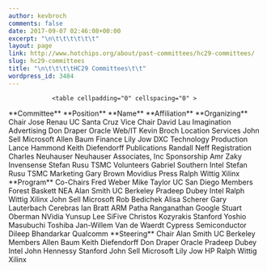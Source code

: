 ```yaml
---
author: kevbroch
comments: false
date: 2017-09-07 02:46:08+00:00
excerpt: "\n\t\t\t\t\t\t"
layout: page
link: http://www.hotchips.org/about/past-committees/hc29-committees/
slug: hc29-committees
title: "\n\t\t\t\tHC29 Committees\t\t"
wordpress_id: 3484
---
```



				<table cellpadding="0" cellspacing="0" >
<tbody >
<tr >

<td >**Committee**
</td>

<td >**Position**
</td>

<td >**Name**
</td>

<td >**Affiliation**
</td>
</tr>
<tr >

<td >**Organizing**
</td>

<td >Chair
</td>

<td >Jose Renau
</td>

<td >UC Santa Cruz
</td>
</tr>
<tr >

<td >
</td>

<td >Vice Chair
</td>

<td >David Lau
</td>

<td >Imagination
</td>
</tr>
<tr >

<td >
</td>

<td >Advertising
</td>

<td >Don Draper
</td>

<td >Oracle
</td>
</tr>
<tr >

<td >
</td>

<td >Web/IT
</td>

<td >Kevin Broch
</td>

<td >
</td>
</tr>
<tr >

<td >
</td>

<td >Location Services
</td>

<td >John Sell
</td>

<td >Microsoft
</td>
</tr>
<tr >

<td >
</td>

<td >
</td>

<td >Allen Baum
</td>

<td >
</td>
</tr>
<tr >

<td >
</td>

<td >Finance
</td>

<td >Lily Jow
</td>

<td >DXC Technology
</td>
</tr>
<tr >

<td >
</td>

<td >Production
</td>

<td >Lance Hammond
</td>

<td >
</td>
</tr>
<tr >

<td >
</td>

<td >
</td>

<td >Keith Diefendorff
</td>

<td >
</td>
</tr>
<tr >

<td >
</td>

<td >Publications
</td>

<td >Randall Neff
</td>

<td >
</td>
</tr>
<tr >

<td >
</td>

<td >Registration
</td>

<td >Charles Neuhauser
</td>

<td >Neuhauser Associates, Inc
</td>
</tr>
<tr >

<td >
</td>

<td >Sponsorship
</td>

<td >Amr Zaky
</td>

<td >Invensense
</td>
</tr>
<tr >

<td >
</td>

<td >
</td>

<td >Stefan Rusu
</td>

<td >TSMC
</td>
</tr>
<tr >

<td >
</td>

<td >Volunteers
</td>

<td >Gabriel Southern
</td>

<td >Intel
</td>
</tr>
<tr >

<td >
</td>

<td >
</td>

<td >Stefan Rusu
</td>

<td >TSMC
</td>
</tr>
<tr >

<td >
</td>

<td >Marketing
</td>

<td >Gary Brown
</td>

<td >Movidius
</td>
</tr>
<tr >

<td >
</td>

<td >Press
</td>

<td >Ralph Wittig
</td>

<td >Xilinx
</td>
</tr>
<tr >

<td >**Program**
</td>

<td >Co-Chairs
</td>

<td >Fred Weber
</td>

<td >
</td>
</tr>
<tr >

<td >
</td>

<td >
</td>

<td >Mike Taylor
</td>

<td >UC San Diego
</td>
</tr>
<tr >

<td >
</td>

<td >Members
</td>

<td >Forest Baskett
</td>

<td >NEA
</td>
</tr>
<tr >

<td >
</td>

<td >
</td>

<td >Alan Smith
</td>

<td >UC Berkeley
</td>
</tr>
<tr >

<td >
</td>

<td >
</td>

<td >Pradeep Dubey
</td>

<td >Intel
</td>
</tr>
<tr >

<td >
</td>

<td >
</td>

<td >Ralph Wittig
</td>

<td >Xilinx
</td>
</tr>
<tr >

<td >
</td>

<td >
</td>

<td >John Sell
</td>

<td >Microsoft
</td>
</tr>
<tr >

<td >
</td>

<td >
</td>

<td >Rob Bedichek
</td>

<td >
</td>
</tr>
<tr >

<td >
</td>

<td >
</td>

<td >Alisa Scherer
</td>

<td >
</td>
</tr>
<tr >

<td >
</td>

<td >
</td>

<td >Gary Lauterbach
</td>

<td >Cerebras
</td>
</tr>
<tr >

<td >
</td>

<td >
</td>

<td >Ian Bratt
</td>

<td >ARM
</td>
</tr>
<tr >

<td >
</td>

<td >
</td>

<td >Patha Ranganathan
</td>

<td >Google
</td>
</tr>
<tr >

<td >
</td>

<td >
</td>

<td >Stuart Oberman
</td>

<td >NVidia
</td>
</tr>
<tr >

<td >
</td>

<td >
</td>

<td >Yunsup Lee
</td>

<td >SiFive
</td>
</tr>
<tr >

<td >
</td>

<td >
</td>

<td >Christos Kozyrakis
</td>

<td >Stanford
</td>
</tr>
<tr >

<td >
</td>

<td >
</td>

<td >Yoshio Masubuchi
</td>

<td >Toshiba
</td>
</tr>
<tr >

<td >
</td>

<td >
</td>

<td >Jan-Willem Van de Waerdt
</td>

<td >Cypress Semiconductor
</td>
</tr>
<tr >

<td >
</td>

<td >
</td>

<td >Dileep Bhandarkar
</td>

<td >Qualcomm
</td>
</tr>
<tr >

<td >**Steering**
</td>

<td >Chair
</td>

<td >Alan Smith
</td>

<td >UC Berkeley
</td>
</tr>
<tr >

<td >
</td>

<td >Members
</td>

<td >Allen Baum
</td>

<td >
</td>
</tr>
<tr >

<td >
</td>

<td >
</td>

<td >Keith Diefendorff
</td>

<td >
</td>
</tr>
<tr >

<td >
</td>

<td >
</td>

<td >Don Draper
</td>

<td >Oracle
</td>
</tr>
<tr >

<td >
</td>

<td >
</td>

<td >Pradeep Dubey
</td>

<td >Intel
</td>
</tr>
<tr >

<td >
</td>

<td >
</td>

<td >John Hennessy
</td>

<td >Stanford
</td>
</tr>
<tr >

<td >
</td>

<td >
</td>

<td >John Sell
</td>

<td >Microsoft
</td>
</tr>
<tr >

<td >
</td>

<td >
</td>

<td >Lily Jow
</td>

<td >HP
</td>
</tr>
<tr >

<td >
</td>

<td >
</td>

<td >Ralph Wittig
</td>

<td >Xilinx
</td>
</tr>
</tbody>
</table>		
